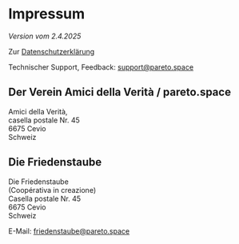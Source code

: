 # Impressum 

*Version vom 2.4.2025*

Zur [Datenschutzerklärung](/privacy)

Technischer Support, Feedback: [support@pareto.space](mailto:support@pareto.space)

## Der Verein Amici della Verità / pareto\.space
Amici della Verità,\
casella postale Nr. 45\
6675 Cevio\
Schweiz


## Die Friedenstaube
Die Friedenstaube\
(Coopérativa in creazione)\
Casella postale Nr. 45\
6675 Cevio\
Schweiz

E-Mail: [friedenstaube@pareto.space](mailto:friedenstaube@pareto.space)